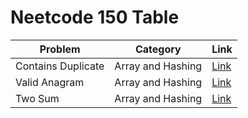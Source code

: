 # Neetcode 150 Table
| Problem            | Category          | Link                                            |
| ------------------ | ----------------- | ----------------------------------------------- |
| Contains Duplicate | Array and Hashing | [Link](Array-and-Hashing/contains-duplicate.md) |
| Valid Anagram      | Array and Hashing | [Link](Array-and-Hashing/valid-anagram)         |
| Two Sum            | Array and Hashing | [Link](Array-and-Hashing/two-sum)                                                |
